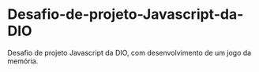 # Desafio-de-projeto-Javascript-da-DIO
Desafio de projeto Javascript da DIO, com desenvolvimento de um jogo da memória.

